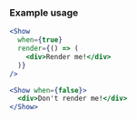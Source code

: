 ### Example usage

```jsx
<Show
  when={true}
  render={() => (
    <div>Render me!</div>
  )}
/>

<Show when={false}>
  <div>Don't render me!</div>
</Show>
```
